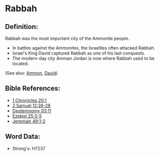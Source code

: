# Rabbah #

## Definition: ##

Rabbah was the most important city of the Ammonite people.

* In battles against the Ammonites, the Israelites often attacked Rabbah.
* Israel's King David captured Rabbah as one of his last conquests.
* The modern-day city Amman Jordan is now where Rabbah used to be located.

(See also: [Ammon](../names/ammon.md), [David](../names/david.md))

## Bible References: ##

* [1 Chronicles 20:1](rc://en/tn/help/1ch/20/01)
* [2 Samuel 12:26-28](rc://en/tn/help/2sa/12/26)
* [Deuteronomy 03:11](rc://en/tn/help/deu/03/11)
* [Ezekiel 25:3-5](rc://en/tn/help/ezk/25/03)
* [Jeremiah 49:1-2](rc://en/tn/help/jer/49/01)

## Word Data: ##

* Strong's: H7237
